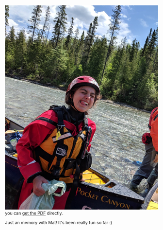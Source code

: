 ![](/css/IMG_1534.jpeg)
you can [get the PDF](/css/Academic_Resume.pdf) directly.

Just an memory with Mat! It's been really fun so far :)
